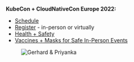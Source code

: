 **KubeCon + CloudNativeCon Europe 2022:**

- [Schedule](https://kccnceu2022.sched.com/)
- [Register](https://events.linuxfoundation.org/kubecon-cloudnativecon-europe/register/) - in-person or virtually
- [Health + Safety](https://events.linuxfoundation.org/kubecon-cloudnativecon-europe/attend/health-and-safety/)
- [Vaccines + Masks for Safe In-Person Events](https://linuxfoundation.org/blog/vaccines-masks-for-safe-in-person-events-read-about-all-on-site-safety-protocols/)

<figure class="richtext-figure richtext-figure--full">
  <img src="https://cdn.changelog.com/shipit/shipit-52--priyanka-sharma.jpg" alt="Gerhard & Priyanka" loading="lazy">
</figure>
